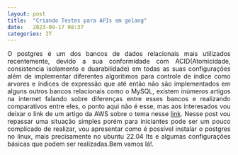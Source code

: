 ```yaml
---
layout: post
title:  "Criando Testes para APIs em golang"
date:   2023-09-17 08:37
categories: IT
---
```

<p style="text-align:justify;"> O postgres é um dos bancos de dados relacionais mais utilizados recentemente, devido a sua conformidade com ACID(Atomicidade, consistencia isolamento e duarabilidade) em todas as suas configurações além de implementar diferentes algoritimos para controle de índice como arvores e índices de expressão que até então não são implementados em alguns outros bancos relacionais como o MySQL, existem inúmeros artigos na internet falando sobre diferenças entre esses bancos e realizando comparativos entre eles, o ponto aqui não é esse, mas aos interesados vou deixar o link de um artigo da AWS sobre o tema nesse <a href="https://aws.amazon.com/pt/compare/the-difference-between-mysql-vs-postgresql/">link</a>. Nesse post vou repassar uma situação simples porém para iniciantes pode ser um pouco complicado de realizar, vou apresentar como é possível instalar o postgres no linux, mais precisamente no ubuntu 22.04 lts e algumas configurações básicas que podem ser realizadas.Bem vamos lá!.</p>